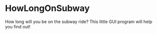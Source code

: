 # HowLongOnSubway
How long will you be on the subway ride? This little GUI program will help you find out!
